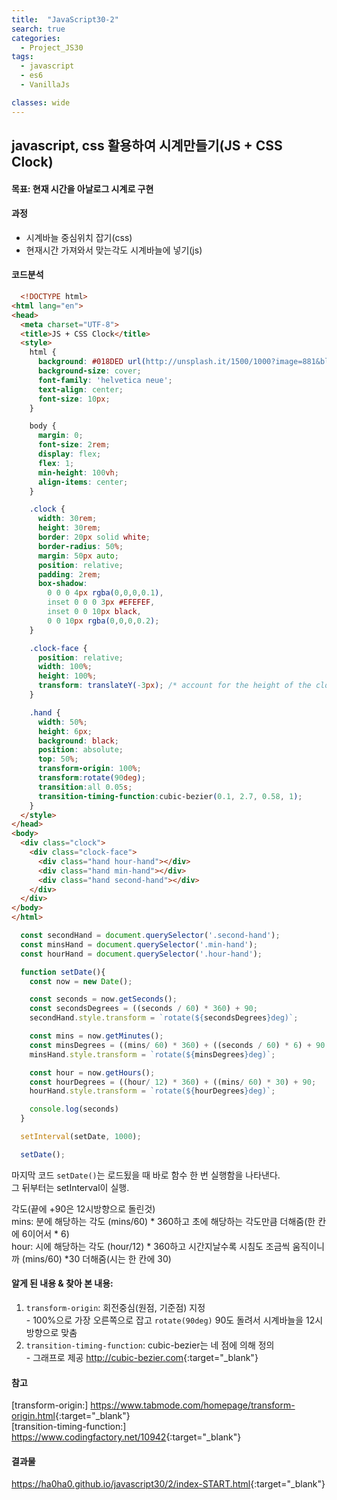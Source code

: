 ```yaml
---
title:  "JavaScript30-2"
search: true
categories:
  - Project_JS30
tags:
  - javascript
  - es6
  - VanillaJs

classes: wide
---
```


## javascript, css 활용하여 시계만들기(JS + CSS Clock)

#### 목표: 현재 시간을 아날로그 시계로 구현 

#### 과정
  - 시계바늘 중심위치 잡기(css)
  - 현재시간 가져와서 맞는각도 시계바늘에 넣기(js)

#### 코드분석

```html
  <!DOCTYPE html>
<html lang="en">
<head>
  <meta charset="UTF-8">
  <title>JS + CSS Clock</title>
  <style>
    html {
      background: #018DED url(http://unsplash.it/1500/1000?image=881&blur=5);
      background-size: cover;
      font-family: 'helvetica neue';
      text-align: center;
      font-size: 10px;
    }

    body {
      margin: 0;
      font-size: 2rem;
      display: flex;
      flex: 1;
      min-height: 100vh;
      align-items: center;
    }

    .clock {
      width: 30rem;
      height: 30rem;
      border: 20px solid white;
      border-radius: 50%;
      margin: 50px auto;
      position: relative;
      padding: 2rem;
      box-shadow:
        0 0 0 4px rgba(0,0,0,0.1),
        inset 0 0 0 3px #EFEFEF,
        inset 0 0 10px black,
        0 0 10px rgba(0,0,0,0.2);
    }

    .clock-face {
      position: relative;
      width: 100%;
      height: 100%;
      transform: translateY(-3px); /* account for the height of the clock hands */
    }

    .hand {
      width: 50%;
      height: 6px;
      background: black;
      position: absolute;
      top: 50%;
      transform-origin: 100%;
      transform:rotate(90deg);
      transition:all 0.05s;
      transition-timing-function:cubic-bezier(0.1, 2.7, 0.58, 1);
    }
  </style>
</head>
<body>
  <div class="clock">
    <div class="clock-face">
      <div class="hand hour-hand"></div>
      <div class="hand min-hand"></div>
      <div class="hand second-hand"></div>
    </div>
  </div>
</body>
</html>
```

```javascript
  const secondHand = document.querySelector('.second-hand');
  const minsHand = document.querySelector('.min-hand');
  const hourHand = document.querySelector('.hour-hand');

  function setDate(){
    const now = new Date();

    const seconds = now.getSeconds();
    const secondsDegrees = ((seconds / 60) * 360) + 90;
    secondHand.style.transform = `rotate(${secondsDegrees}deg)`;

    const mins = now.getMinutes();
    const minsDegrees = ((mins/ 60) * 360) + ((seconds / 60) * 6) + 90;
    minsHand.style.transform = `rotate(${minsDegrees}deg)`;

    const hour = now.getHours();
    const hourDegrees = ((hour/ 12) * 360) + ((mins/ 60) * 30) + 90;
    hourHand.style.transform = `rotate(${hourDegrees}deg)`;

    console.log(seconds)
  }

  setInterval(setDate, 1000);

  setDate();
```

마지막 코드 `setDate()`는 로드됬을 때 바로 함수 한 번 실행함을 나타낸다.<br>
그 뒤부터는 setInterval이 실행.

각도(끝에 +90은 12시방향으로 돌린것)<br>
mins: 분에 해당하는 각도 (mins/60) * 360하고 초에 해당하는 각도만큼 더해줌(한 칸에 6이어서 * 6)<br>
hour: 시에 해당하는 각도 (hour/12) * 360하고 시간지날수록 시침도 조금씩 움직이니까 (mins/60) *30 더해줌(시는 한 칸에 30)

#### 알게 된 내용 & 찾아 본 내용: 
  1. `transform-origin`: 회전중심(원점, 기준점) 지정<br>
    - 100%으로 가장 오른쪽으로 잡고 `rotate(90deg)` 90도 돌려서 시계바늘을 12시방향으로 맞춤<br>
  2. `transition-timing-function`: cubic-bezier는 네 점에 의해 정의<br>
    - 그래프로 제공 <http://cubic-bezier.com>{:target="_blank"}<br>

#### 참고
[transform-origin:] <https://www.tabmode.com/homepage/transform-origin.html>{:target="_blank"}<br>
[transition-timing-function:] <https://www.codingfactory.net/10942>{:target="_blank"}

#### 결과물
<https://ha0ha0.github.io/javascript30/2/index-START.html>{:target="_blank"}
